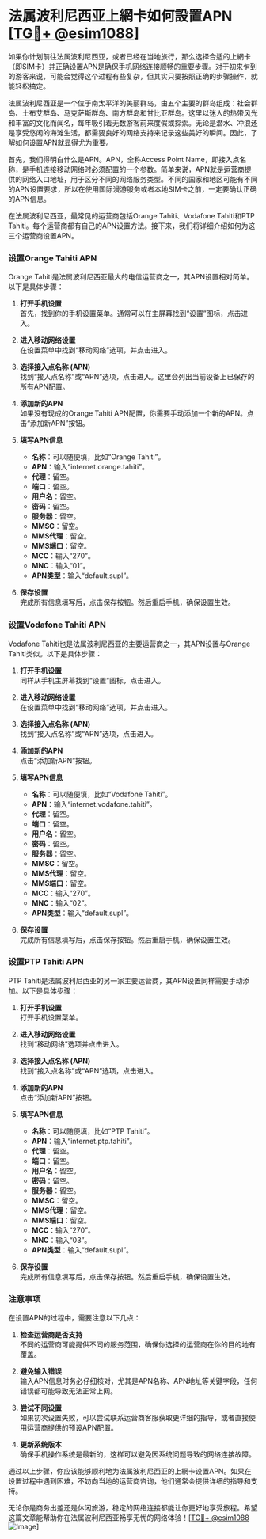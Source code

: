# 法属波利尼西亚上網卡如何設置APN [[TG💪+ @esim1088](https://t.me/s/esim1088)]

如果你计划前往法属波利尼西亚，或者已经在当地旅行，那么选择合适的上網卡（即SIM卡）并正确设置APN是确保手机网络连接顺畅的重要步骤。对于初来乍到的游客来说，可能会觉得这个过程有些复杂，但其实只要按照正确的步骤操作，就能轻松搞定。

法属波利尼西亚是一个位于南太平洋的美丽群岛，由五个主要的群岛组成：社会群岛、土布艾群岛、马克萨斯群岛、南方群岛和甘比亚群岛。这里以迷人的热带风光和丰富的文化而闻名，每年吸引着无数游客前来度假或探索。无论是潜水、冲浪还是享受悠闲的海滩生活，都需要良好的网络支持来记录这些美好的瞬间。因此，了解如何设置APN就显得尤为重要。

首先，我们得明白什么是APN。APN，全称Access Point Name，即接入点名称，是手机连接移动网络时必须配置的一个参数。简单来说，APN就是运营商提供的网络入口地址，用于区分不同的网络服务类型。不同的国家和地区可能有不同的APN设置要求，所以在使用国际漫游服务或者本地SIM卡之前，一定要确认正确的APN信息。

在法属波利尼西亚，最常见的运营商包括Orange Tahiti、Vodafone Tahiti和PTP Tahiti。每个运营商都有自己的APN设置方法。接下来，我们将详细介绍如何为这三个运营商设置APN。

### 设置Orange Tahiti APN

Orange Tahiti是法属波利尼西亚最大的电信运营商之一，其APN设置相对简单。以下是具体步骤：

1. **打开手机设置**  
   首先，找到你的手机设置菜单。通常可以在主屏幕找到“设置”图标，点击进入。

2. **进入移动网络设置**  
   在设置菜单中找到“移动网络”选项，并点击进入。

3. **选择接入点名称 (APN)**  
   找到“接入点名称”或“APN”选项，点击进入。这里会列出当前设备上已保存的所有APN配置。

4. **添加新的APN**  
   如果没有现成的Orange Tahiti APN配置，你需要手动添加一个新的APN。点击“添加新APN”按钮。

5. **填写APN信息**  
   - **名称**：可以随便填，比如“Orange Tahiti”。
   - **APN**：输入“internet.orange.tahiti”。
   - **代理**：留空。
   - **端口**：留空。
   - **用户名**：留空。
   - **密码**：留空。
   - **服务器**：留空。
   - **MMSC**：留空。
   - **MMS代理**：留空。
   - **MMS端口**：留空。
   - **MCC**：输入“270”。
   - **MNC**：输入“01”。
   - **APN类型**：输入“default,supl”。

6. **保存设置**  
   完成所有信息填写后，点击保存按钮。然后重启手机，确保设置生效。

### 设置Vodafone Tahiti APN

Vodafone Tahiti也是法属波利尼西亚的主要运营商之一，其APN设置与Orange Tahiti类似。以下是具体步骤：

1. **打开手机设置**  
   同样从手机主屏幕找到“设置”图标，点击进入。

2. **进入移动网络设置**  
   在设置菜单中找到“移动网络”选项，并点击进入。

3. **选择接入点名称 (APN)**  
   找到“接入点名称”或“APN”选项，点击进入。

4. **添加新的APN**  
   点击“添加新APN”按钮。

5. **填写APN信息**  
   - **名称**：可以随便填，比如“Vodafone Tahiti”。
   - **APN**：输入“internet.vodafone.tahiti”。
   - **代理**：留空。
   - **端口**：留空。
   - **用户名**：留空。
   - **密码**：留空。
   - **服务器**：留空。
   - **MMSC**：留空。
   - **MMS代理**：留空。
   - **MMS端口**：留空。
   - **MCC**：输入“270”。
   - **MNC**：输入“02”。
   - **APN类型**：输入“default,supl”。

6. **保存设置**  
   完成所有信息填写后，点击保存按钮。然后重启手机，确保设置生效。

### 设置PTP Tahiti APN

PTP Tahiti是法属波利尼西亚的另一家主要运营商，其APN设置同样需要手动添加。以下是具体步骤：

1. **打开手机设置**  
   打开手机设置菜单。

2. **进入移动网络设置**  
   找到“移动网络”选项并点击进入。

3. **选择接入点名称 (APN)**  
   找到“接入点名称”或“APN”选项，点击进入。

4. **添加新的APN**  
   点击“添加新APN”按钮。

5. **填写APN信息**  
   - **名称**：可以随便填，比如“PTP Tahiti”。
   - **APN**：输入“internet.ptp.tahiti”。
   - **代理**：留空。
   - **端口**：留空。
   - **用户名**：留空。
   - **密码**：留空。
   - **服务器**：留空。
   - **MMSC**：留空。
   - **MMS代理**：留空。
   - **MMS端口**：留空。
   - **MCC**：输入“270”。
   - **MNC**：输入“03”。
   - **APN类型**：输入“default,supl”。

6. **保存设置**  
   完成所有信息填写后，点击保存按钮。然后重启手机，确保设置生效。

### 注意事项

在设置APN的过程中，需要注意以下几点：

1. **检查运营商是否支持**  
   不同的运营商可能提供不同的服务范围，确保你选择的运营商在你的目的地有覆盖。

2. **避免输入错误**  
   输入APN信息时务必仔细核对，尤其是APN名称、APN地址等关键字段，任何错误都可能导致无法正常上网。

3. **尝试不同设置**  
   如果初次设置失败，可以尝试联系运营商客服获取更详细的指导，或者直接使用运营商提供的预设APN配置。

4. **更新系统版本**  
   确保手机操作系统是最新的，这样可以避免因系统问题导致的网络连接故障。

通过以上步骤，你应该能够顺利地为法属波利尼西亚的上網卡设置APN。如果在设置过程中遇到困难，不妨向当地的运营商咨询，他们通常会提供详细的指导和支持。

无论你是商务出差还是休闲旅游，稳定的网络连接都能让你更好地享受旅程。希望这篇文章能帮助你在法属波利尼西亚畅享无忧的网络体验！[[TG💪+ @esim1088](https://t.me/s/esim1088) ![Image](https://i.postimg.cc/4NQfJmqS/Snipaste-2025-05-13-00-14-12.png)]
